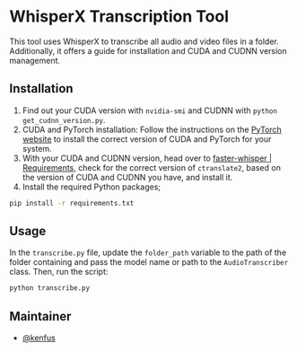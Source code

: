 # WhisperX Transcription Tool

This tool uses WhisperX to transcribe all audio and video files in a folder. Additionally, it offers a guide for installation and CUDA and CUDNN version management.

## Installation
1. Find out your CUDA version with `nvidia-smi` and CUDNN with `python get_cudnn_version.py`.
2. CUDA and PyTorch installation: Follow the instructions on the [PyTorch website](https://pytorch.org/get-started/locally/) to install the correct version of CUDA and PyTorch for your system.
3. With your CUDA and CUDNN version, head over to [faster-whisper | Requirements](https://github.com/SYSTRAN/faster-whisper), check for the correct version of `ctranslate2`, based on the version of CUDA and CUDNN you have, and install it.
4. Install the required Python packages; 
```bash
pip install -r requirements.txt
```

## Usage
In the `transcribe.py` file, update the `folder_path` variable to the path of the folder containing and pass the model name or path to the `AudioTranscriber` class. Then, run the script:
```bash
python transcribe.py
```

## Maintainer
- [@kenfus](https://github.com/kenfus)